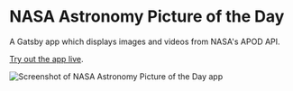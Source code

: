 # NASA Astronomy Picture of the Day

A Gatsby app which displays images and videos from NASA's APOD API.

[Try out the app live](https://julie-nasa.netlify.app/).

![Screenshot of NASA Astronomy Picture of the Day app](https://res.cloudinary.com/gerhynes/image/upload/q_auto/v1602102069/Screenshot_2020-10-07_Home_luaktn.png)
